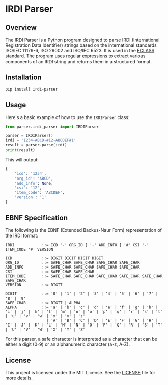 # IRDI Parser

## Overview

The IRDI Parser is a Python program designed to parse IRDI (International Registration Data Identifier) strings based on the international standards ISO/IEC 11179-6, ISO 29002 and ISO/IEC 6523. It is used in the [ECLASS](https://eclass.eu/support/technical-specification/structure-and-elements/irdi) standard. The program uses regular expressions to extract various components of an IRDI string and returns them in a structured format.

## Installation

```bash
pip install irdi-parser
```

## Usage

Here's a basic example of how to use the `IRDIParser` class:

```python
from parser.irdi_parser import IRDIParser

parser = IRDIParser()
irdi = '1234-ABCD-#12-ABCDEF#1'
result = parser.parse(irdi)
print(result)
```
This will output:

```python
{
    'icd': '1234',
    'org_id': 'ABCD',
    'add_info': None,
    'csi': '12',
    'item_code': 'ABCDEF',
    'version': '1'
}
```

## EBNF Specification

The following is the EBNF (Extended Backus-Naur Form) representation of the IRDI format:

```ebnf
IRDI            ::= ICD '-' ORG_ID [ '-' ADD_INFO ] '#' CSI '-' ITEM_CODE '#' VERSION

ICD             ::= DIGIT DIGIT DIGIT DIGIT
ORG_ID          ::= SAFE_CHAR SAFE_CHAR SAFE_CHAR SAFE_CHAR
ADD_INFO        ::= SAFE_CHAR SAFE_CHAR SAFE_CHAR SAFE_CHAR
CSI             ::= SAFE_CHAR SAFE_CHAR
ITEM_CODE       ::= SAFE_CHAR SAFE_CHAR SAFE_CHAR SAFE_CHAR SAFE_CHAR SAFE_CHAR
VERSION         ::= DIGIT

DIGIT           ::= '0' | '1' | '2' | '3' | '4' | '5' | '6' | '7' | '8' | '9'
SAFE_CHAR       ::= DIGIT | ALPHA
ALPHA           ::= 'a' | 'b' | 'c' | 'd' | 'e' | 'f' | 'g' | 'h' | 'i' | 'j' | 'k' | 'l' | 'm' | 'n' | 'o' | 'p' | 'q' | 'r' | 's' | 't' | 'u' | 'v' | 'w' | 'x' | 'y' | 'z'
                  | 'A' | 'B' | 'C' | 'D' | 'E' | 'F' | 'G' | 'H' | 'I' | 'J' | 'K' | 'L' | 'M' | 'N' | 'O' | 'P' | 'Q' | 'R' | 'S' | 'T' | 'U' | 'V' | 'W' | 'X' | 'Y' | 'Z'
```

For this parser, a safe character is interpreted as a character that can be either a digit (0-9) or an alphanumeric character (a-z, A-Z). 

## License

This project is licensed under the MIT License. See the [LICENSE](LICENSE) file for more details.